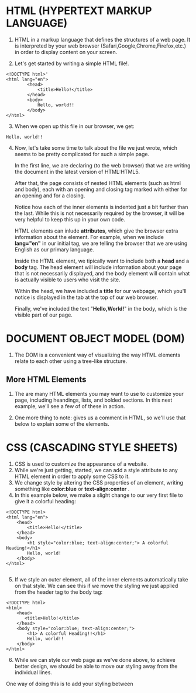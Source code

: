 # **HTML (HYPERTEXT MARKUP LANGUAGE)**

1. HTML in a markup language that defines the structures of a web page. It is interpreted by your web browser
   (Safari,Google,Chrome,Firefox,etc.) in order to display content on your screen.

2. Let's get started by writing a simple HTML file!.

```
<!DOCTYPE html>'
<html lang="en">
        <head>
            <title>Hello!</title>
        </head>
        <body>
            Hello, world!!
        </body>
</html>
```

3. When we open up this file in our browser, we get:

```
Hello, world!!
```

4. Now, let's take some time to talk about the file we just wrote, which seems to be pretty complicated for such a simple page.

   In the first line, we are declaring (to the web browser) that we are writing the document in the latest version of HTML:HTML5.

   After that, the page consists of nested HTML elements (such as html and body), each with an opening and closing tag marked with either **<element>** for an opening and **</element>** for a closing.

   Notice how each of the inner elements is indented just a bit further than the last. While this is not necessarily required by the browser, it will be very helpful to keep this up in your own code.

   HTML elements can inlude **attributes**, which give the browser extra information about the element. For example, when we include **lang="en"** in our initial tag, we are telling the browser that we are using English as our primary language.

   Inside the HTML element, we tipically want to include both a **head** and a **body** tag. The head element will include information about your page that is not necessarily displayed, and the body element will contain what is actually visible to users who visit the site.

   Within the head, we have included a **title** for our webpage, which you'll notice is displayed in the tab at the top of our web browser.

   Finally, we've included the text "**Hello,World!**" in the body, which is the visible part of our page.

# **DOCUMENT OBJECT MODEL (DOM)**

1. The DOM is a convenient way of visualizing the way HTML elements relate to each other using a tree-like structure.

## **More HTML Elements**

1. The are many HTML elements you may want to use to customize your page, including heandings, lists, and bolded sections. In this next example, we'll see a few of of these in action.

2. One more thing to note: <!----> gives us a comment in HTML, so we'll use that below to explain some of the elements.

# **CSS (CASCADING STYLE SHEETS)**

1. CSS is used to customize the appearance of a website.
2. While we're just getting, started, we can add a style attribute to any HTML element in order to apply some CSS to it.
3. We change style by altering the CSS properties of an element, writing something like **color:blue** or **text-align:center** .
4. In this example below, we make a slight change to our very first file to give it a colorful heading:

```
<!DOCTYPE html>
<html lang="en">
    <head>
        <title>Hello!</title>
    </head>
    <body>
        <h1 style="color:blue; text-align:center;"> A colorful Heading!</h1>
        Hello, world!
    </body>
</html>


```

5. If we style an outer element, all of the inner elements automatically take on that style. We can see this if we move the styling we just applied from the header tag to the body tag:

```
<!DOCTYPE html>
<html>
    <head>
       <title>Hello!</title>
    </head>
    <body style="color:blue; text-align:center;">
        <h1> A colorful Heading!!</h1>
        Hello, world!!
    </body>
</html>

```

6. While we can style our web page as we've done above, to achieve better design, we should be able to move our styling away from the individual lines.

One way of doing this is to add your styling between <style> tags in the head. Inside these tags, we write types of elements we want to be style, and the styling we wish to apply to them, For example:

```
<!DOCTYPE html>
<head>
<html>
    <title>Hello!</title>
    <style>
        h1{
            color:blue;
            text-align:center;
        }
    </style>
    </head>
    <body>
        <h1> A colorful Heading!! </h1>
        Hello world!
    </body>
</html>
```
